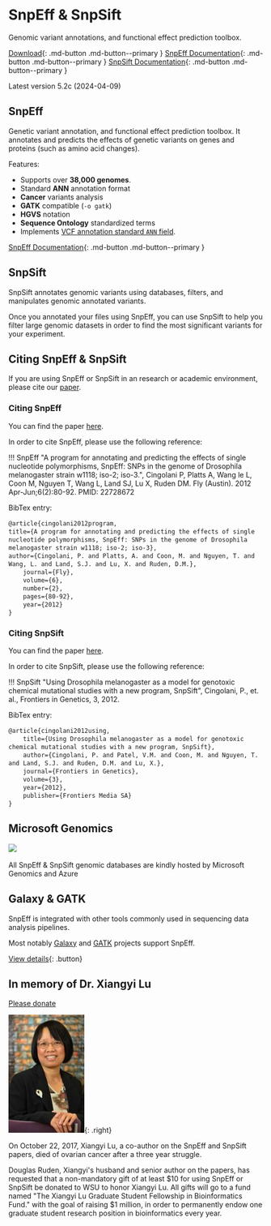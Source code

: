 # SnpEff & SnpSift

Genomic variant annotations, and functional effect prediction toolbox.

[Download](https://snpeff.blob.core.windows.net/versions/snpEff_latest_core.zip){: .md-button .md-button--primary }
[SnpEff Documentation](snpeff/introduction.md){: .md-button .md-button--primary }
[SnpSift Documentation](snpsift/introduction.md){: .md-button .md-button--primary }

Latest version 5.2c (2024-04-09)

## SnpEff

Genetic variant annotation, and functional effect prediction toolbox.
It annotates and predicts the effects of genetic variants on genes and proteins (such as amino acid changes).

Features:

* Supports over **38,000 genomes**.
* Standard **ANN** annotation format
* **Cancer** variants analysis
* **GATK** compatible (`-o gatk`)
* **HGVS** notation
* **Sequence Ontology** standardized terms
* Implements [VCF annotation standard `ANN` field](adds/VCFannotationformat_v1.0.pdf).

[SnpEff Documentation](snpeff/introduction.md){: .md-button .md-button--primary }

##  SnpSift

SnpSift annotates genomic variants using databases, filters, and manipulates genomic annotated variants.

Once you annotated your files using SnpEff, you can use SnpSift to help you filter large genomic datasets in order to find the most significant variants for your experiment.



## Citing SnpEff & SnpSift

If you are using SnpEff or SnpSift in an research or academic environment, please cite our [paper](adds/SnpEff_paper.pdf).

### Citing SnpEff

You can find the paper [here](adds/SnpEff_paper.pdf).

In order to cite SnpEff, please use the following reference:

!!! SnpEff
    "A program for annotating and predicting the effects of single nucleotide polymorphisms, SnpEff: SNPs in the genome of Drosophila melanogaster strain w1118; iso-2; iso-3.", Cingolani P, Platts A, Wang le L, Coon M, Nguyen T, Wang L, Land SJ, Lu X, Ruden DM. Fly (Austin). 2012 Apr-Jun;6(2):80-92.  PMID: 22728672

BibTex entry:
```
@article{cingolani2012program,
title={A program for annotating and predicting the effects of single nucleotide polymorphisms, SnpEff: SNPs in the genome of Drosophila melanogaster strain w1118; iso-2; iso-3},
author={Cingolani, P. and Platts, A. and Coon, M. and Nguyen, T. and Wang, L. and Land, S.J. and Lu, X. and Ruden, D.M.},
    journal={Fly},
    volume={6},
    number={2},
    pages={80-92},
    year={2012}
}
```

### Citing SnpSift

You can find the paper [here](adds/SnpSift_paper.pdf).

In order to cite SnpSift, please use the following reference:

!!! SnpSift
    "Using Drosophila melanogaster as a model for genotoxic chemical mutational studies with a new program, SnpSift", Cingolani, P., et. al., Frontiers in Genetics, 3, 2012.

BibTex entry:
```
@article{cingolani2012using,
    title={Using Drosophila melanogaster as a model for genotoxic chemical mutational studies with a new program, SnpSift},
    author={Cingolani, P. and Patel, V.M. and Coon, M. and Nguyen, T. and Land, S.J. and Ruden, D.M. and Lu, X.},
    journal={Frontiers in Genetics},
    volume={3},
    year={2012},
    publisher={Frontiers Media SA}
}
```


## Microsoft Genomics 

<img width=108 src="https://img-prod-cms-rt-microsoft-com.akamaized.net/cms/api/am/imageFileData/RE1Mu3b?ver=5c31">

All SnpEff & SnpSift genomic databases are kindly hosted by Microsoft Genomics and Azure

## Galaxy & GATK

SnpEff is integrated with other tools commonly used in sequencing data analysis pipelines.

Most notably [Galaxy](http://galaxyproject.org/) and [GATK](http://www.broadinstitute.org/gatk/) projects support SnpEff.

[View details](snpeff/integration.md){: .button}

##  In memory of Dr. Xiangyi Lu

[Please donate](xiangyi_lu_donate.md)

![](images/xiangy_small.jpg){: .right}

On October 22, 2017, Xiangyi Lu, a co-author on the SnpEff and SnpSift papers, died of ovarian cancer after a three year struggle.

Douglas Ruden, Xiangyi's husband and senior author on the papers, has requested that a non-mandatory gift of at least $10 for using
SnpEff or SnpSift be donated to WSU to honor Xiangyi Lu. All gifts will go to a fund named "The Xiangyi Lu Graduate Student Fellowship in Bioinformatics Fund."
with the goal of raising $1 million, in order to permanently endow one graduate student research position in bioinformatics every year.
